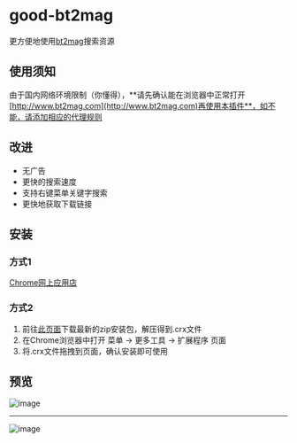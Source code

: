 # good-bt2mag

更方便地使用[bt2mag](http://www.bt2mag.com)搜索资源

## 使用须知

由于国内网络环境限制（你懂得），**请先确认能在浏览器中正常打开[http://www.bt2mag.com](http://www.bt2mag.com)再使用本插件**，如不能，请添加相应的代理规则

## 改进

* 无广告
* 更快的搜索速度
* 支持右键菜单关键字搜索
* 更快地获取下载链接

## 安装

### 方式1

[Chrome网上应用店](https://chrome.google.com/webstore/detail/bt2mag/mbkbpijebbclkfpgghmklejihnpmdphf)

### 方式2

1. 前往[此页面](https://github.com/chshouyu/good-bt2mag/releases)下载最新的zip安装包，解压得到.crx文件
2. 在Chrome浏览器中打开 菜单 -> 更多工具 -> 扩展程序 页面
3. 将.crx文件拖拽到页面，确认安装即可使用

## 预览

![image](https://cloud.githubusercontent.com/assets/1304342/10966480/cd35cccc-83ee-11e5-8512-e3fdaa19b9d6.png)

-------

![image](https://cloud.githubusercontent.com/assets/1304342/10966499/ed73efa0-83ee-11e5-8240-543fb7eb33ce.png)
